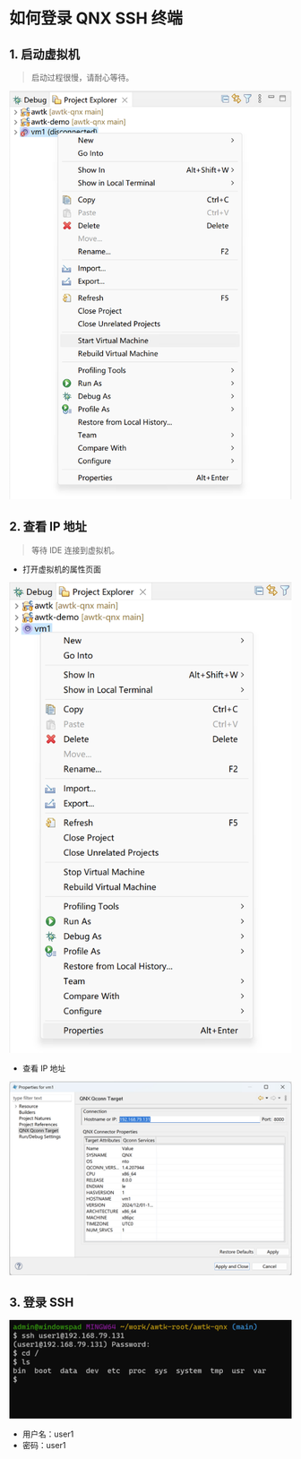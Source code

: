 # 如何登录 QNX SSH 终端 

## 1. 启动虚拟机

> 启动过程很慢，请耐心等待。

![](images/qnx-ssh0.png)

## 2. 查看 IP 地址

> 等待 IDE 连接到虚拟机。

* 打开虚拟机的属性页面

![](images/qnx-ssh1.png)

* 查看 IP 地址

![](images/qnx-ssh2.png)

## 3. 登录 SSH

![](images/qnx-ssh3.png)

* 用户名：user1
* 密码：user1
